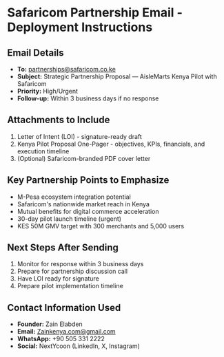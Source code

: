 # Safaricom Partnership Email - Deployment Instructions

## Email Details
- **To:** partnerships@safaricom.co.ke
- **Subject:** Strategic Partnership Proposal — AisleMarts Kenya Pilot with Safaricom
- **Priority:** High/Urgent
- **Follow-up:** Within 3 business days if no response

## Attachments to Include
1. Letter of Intent (LOI) - signature-ready draft
2. Kenya Pilot Proposal One-Pager - objectives, KPIs, financials, and execution timeline
3. (Optional) Safaricom-branded PDF cover letter

## Key Partnership Points to Emphasize
- M-Pesa ecosystem integration potential
- Safaricom's nationwide market reach in Kenya
- Mutual benefits for digital commerce acceleration
- 30-day pilot launch timeline (urgent)
- KES 50M GMV target with 300 merchants and 5,000 users

## Next Steps After Sending
1. Monitor for response within 3 business days
2. Prepare for partnership discussion call
3. Have LOI ready for signature
4. Prepare pilot implementation timeline

## Contact Information Used
- **Founder:** Zain Elabden
- **Email:** Zainkenya.com@gmail.com
- **WhatsApp:** +90 505 331 2222
- **Social:** NextYcoon (LinkedIn, X, Instagram)